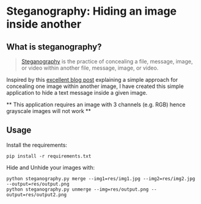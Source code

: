 # Steganography: Hiding an image inside another

## What is steganography?

> [Steganography](https://en.wikipedia.org/wiki/Steganography) is the practice of concealing a file, message, image, or video within another file, message, image, or video.

Inspired by this [excellent blog post](https://towardsdatascience.com/steganography-hiding-an-image-inside-another-77ca66b2acb1) explaining a simple approach for concealing one image within another image, I have created this simple application to hide a text message inside a given image.

** This application requires an image with 3 channels (e.g. RGB) hence grayscale images will not work **

## Usage

Install the requirements:

```
pip install -r requirements.txt
```

Hide and Unhide your images with:

```
python steganography.py merge --img1=res/img1.jpg --img2=res/img2.jpg --output=res/output.png
python steganography.py unmerge --img=res/output.png --output=res/output2.png
```
